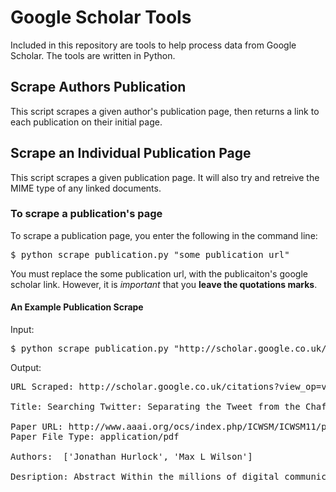 # Google Scholar Tools
Included in this repository are tools to help process data from Google Scholar. The tools are written in Python.

## Scrape Authors Publication
This script scrapes a given author's publication page, then returns a link to each publication on their initial page.

## Scrape an Individual Publication Page
This script scrapes a given publication page. It will also try and retreive the MIME type of any linked documents.
### To scrape a publication's page
To scrape a publication page, you enter the following in the command line:
<pre>$ python scrape_publication.py "some publication url"</pre>
You must replace the some publication url, with the publicaiton's google scholar link. However, it is *important* that you **leave the quotations marks**.
#### An Example Publication Scrape
Input:
<pre>$ python scrape_publication.py "http://scholar.google.co.uk/citations?view_op=view_citation&hl=en&user=pu0mIWgAAAAJ&citation_for_view=pu0mIWgAAAAJ:u5HHmVD_uO8C"</pre>
Output:
<pre>URL Scraped: http://scholar.google.co.uk/citations?view_op=view_citation&hl=en&user=pu0mIWgAAAAJ&citation_for_view=pu0mIWgAAAAJ:u5HHmVD_uO8C

Title: Searching Twitter: Separating the Tweet from the Chaff.

Paper URL: http://www.aaai.org/ocs/index.php/ICWSM/ICWSM11/paper/download/2819/3284
Paper File Type: application/pdf

Authors:  ['Jonathan Hurlock', 'Max L Wilson']

Desription: Abstract Within the millions of digital communications posted in online social networks, thereis undoubtedly some valuable and useful information. Although a large portion of socialmedia content is considered to be babble, research shows that people share useful links,provide recommendations to friends, answer questions, and solve problems. In this paper,we report on a qualitative investigation into the different factors that make tweets 'useful'and'not useful'for a set of common search tasks. The investigation found 16 features that help...</pre>
